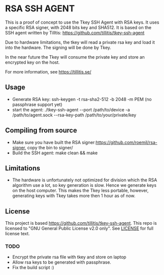 # RSA SSH AGENT
This is a proof of concept to use the Tkey SSH Agent with RSA keys. It uses a specific RSA signer, with 2048 bits key and SHA512. It is based on the SSH agent written by Tilltis: https://github.com/tillitis/tkey-ssh-agent

Due to hardware limitations, the tkey will read a private rsa key and load it into the hardware. The signing will be done by Tkey.

In the near future the Tkey will consume the private key and store an encrypted key on the host.

For more information, see https://tillitis.se/

## Usage
* Generate RSA key: ssh-keygen -t rsa-sha2-512 -b 2048 -m PEM (no passphrase support yet)
* start the agent: ./tkey-ssh-agent --port /path/to/device -a /path/to/agent.sock --rsa-key-path /path/to/your/private/key

## Compiling from source
* Make sure you have built the RSA signer:https://github.com/roemil/rsa-signer, copy the bin to signer/
* Build the SSH agent: make clean && make

## Limitations
* The hardware is unfortunately not optimized for division which the RSA algorithm use a lot, so key generation is slow. Hence we generate keys on the host computer. This makes the Tkey less portable, however, generating keys with Tkey takes more then 1 hour as of now.

## License
This project is based https://github.com/tillitis/tkey-ssh-agent. 
This repo is licensed to "GNU General Public License v2.0 only". See [LICENSE](https://github.com/roemil/rsa-tkey-ssh-agent/blob/main/LICENSE) for full license text.

### TODO
* Encrypt the private rsa file with tkey and store on laptop
* Allow rsa keys to be generated with passphrase.
* Fix the build script :)